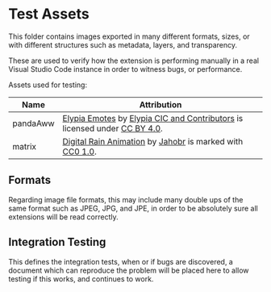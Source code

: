 # Test Assets
This folder contains images exported in many different formats, sizes, 
or with different structures such as metadata, layers, and transparency.

These are used to verify how the extension is performing manually in a real
Visual Studio Code instance in order to witness bugs, or performance.

Assets used for testing:

| Name     | Attribution                                                                     |
|----------|---------------------------------------------------------------------------------|
| pandaAww | [Elypia Emotes] by [Elypia CIC and Contributors] is licensed under [CC BY 4.0]. |
| matrix   | [Digital Rain Animation] by [Jahobr] is marked with [CC0 1.0].                  |

## Formats
Regarding image file formats, this may include many double ups of the same format
such as JPEG, JPG, and JPE, in order to be absolutely sure all extensions
will be read correctly.

## Integration Testing
This defines the integration tests, when or if bugs are discovered, a document
which can reproduce the problem will be placed here to allow testing if this works, 
and continues to work.

[Elypia Emotes]: https://gitlab.com/Elypia/elypia-emotes
[Elypia CIC and Contributors]: https://gitlab.com/Elypia/elypia-emotes/-/graphs/master
[Digital Rain Animation]: https://commons.wikimedia.org/w/index.php?curid=63377057
[Jahobr]: https://commons.wikimedia.org/wiki/User:Jahobr
[CC BY 4.0]: https://creativecommons.org/licenses/by/4.0/
[CC0 1.0]: https://creativecommons.org/publicdomain/zero/1.0/
